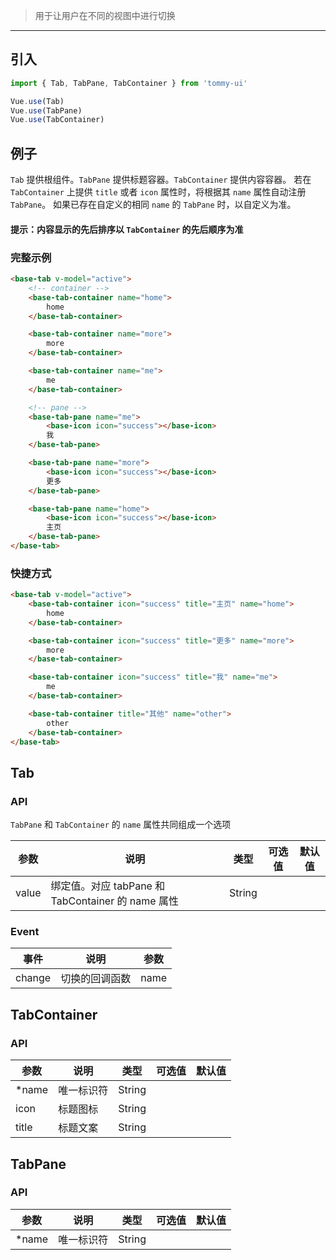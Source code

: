 > 用于让用户在不同的视图中进行切换

----------

## 引入

```javascript
import { Tab, TabPane, TabContainer } from 'tommy-ui'

Vue.use(Tab)
Vue.use(TabPane)
Vue.use(TabContainer)
```

## 例子

`Tab` 提供根组件。`TabPane` 提供标题容器。`TabContainer` 提供内容容器。 若在 `TabContainer` 上提供 `title` 或者 `icon` 属性时，将根据其 `name` 属性自动注册 `TabPane`。
如果已存在自定义的相同 `name` 的 `TabPane` 时，以自定义为准。

#### 提示：内容显示的先后排序以 `TabContainer` 的先后顺序为准

### 完整示例

```html
<base-tab v-model="active">
    <!-- container -->
    <base-tab-container name="home">
        home
    </base-tab-container>

    <base-tab-container name="more">
        more
    </base-tab-container>

    <base-tab-container name="me">
        me
    </base-tab-container>

    <!-- pane -->
    <base-tab-pane name="me">
        <base-icon icon="success"></base-icon>
        我
    </base-tab-pane>

    <base-tab-pane name="more">
        <base-icon icon="success"></base-icon>
        更多
    </base-tab-pane>

    <base-tab-pane name="home">
        <base-icon icon="success"></base-icon>
        主页
    </base-tab-pane>
</base-tab>
```

### 快捷方式

```html
<base-tab v-model="active">
    <base-tab-container icon="success" title="主页" name="home">
        home
    </base-tab-container>

    <base-tab-container icon="success" title="更多" name="more">
        more
    </base-tab-container>

    <base-tab-container icon="success" title="我" name="me">
        me
    </base-tab-container>

    <base-tab-container title="其他" name="other">
        other
    </base-tab-container>
</base-tab>
```

## Tab

### API

`TabPane` 和 `TabContainer` 的 `name` 属性共同组成一个选项

| 参数 | 说明 | 类型 | 可选值 | 默认值 |
|------|-------|---------|-------|--------|
| value | 绑定值。对应 tabPane 和 TabContainer 的 name 属性 | String | | |

### Event

| 事件 | 说明 | 参数 |
|------|-------|---------|
| change | 切换的回调函数 | name |

## TabContainer

### API

| 参数 | 说明 | 类型 | 可选值 | 默认值 |
|------|-------|---------|-------|--------|
| *name | 唯一标识符 | String | | |
| icon | 标题图标 | String | | |
| title | 标题文案 | String | | |

## TabPane

### API

| 参数 | 说明 | 类型 | 可选值 | 默认值 |
|------|-------|---------|-------|--------|
| *name | 唯一标识符 | String | | |